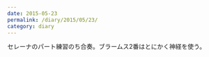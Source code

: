 ```yaml
---
date: 2015-05-23
permalink: /diary/2015/05/23/
category: diary
---
```


セレーナのパート練習のち合奏。ブラームス2番はとにかく神経を使う。